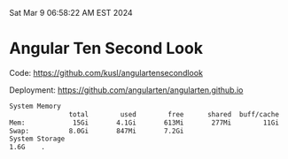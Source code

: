 Sat Mar  9 06:58:22 AM EST 2024

# Angular Ten Second Look

Code: https://github.com/kusl/angulartensecondlook

Deployment: https://github.com/angularten/angularten.github.io

```bash
System Memory
               total        used        free      shared  buff/cache   available
Mem:            15Gi       4.1Gi       613Mi       277Mi        11Gi        11Gi
Swap:          8.0Gi       847Mi       7.2Gi
System Storage
1.6G	.
